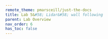 ```yaml
---
remote_theme: pmarsceill/just-the-docs
title: Lab 5&#58; Lidar&#58; wall following
parent: Lab Overview
nav_order: 6
has_toc: false
---
```

